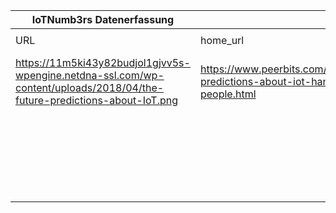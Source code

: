 |IoTNumb3rs Datenerfassung|||||||||||
| ---- | ---- | ---- | ---- | ---- | ---- | ---- | ---- | ---- | ---- | ---- |
||||||||||||
|URL|home_url|filename|device_class|device_count|market_class|market_volume|prognosis_year|publication_year|authorship_class|Dropbox folder|
|https://11m5ki43y82budjol1gjvv5s-wpengine.netdna-ssl.com/wp-content/uploads/2018/04/the-future-predictions-about-IoT.png|https://www.peerbits.com/blog/future-predictions-about-iot-handful-of-people.html|file6_the-future-predictions-about-IoT.png|||healthcare worth|2.5E+12|2025|N/A|blogger|marielledemuth/20181121-1800|
||||connected objects|2E+11|||2020|N/A|blogger|marielledemuth/20181121-1800|
||||||IoT devices in healthcare|0.3|2025|N/A|blogger|marielledemuth/20181121-1800|
||||generic IoT|24000000000|||2020|N/A|blogger|marielledemuth/20181121-1800|
